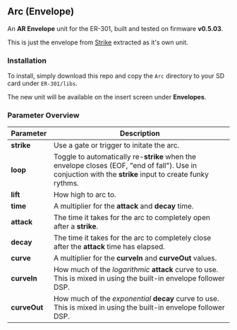 ## Arc (Envelope)

An **AR Envelope** unit for the ER-301, built and tested on firmware **v0.5.03**.

This is just the envelope from [Strike](../Strike/README.md) extracted as it's own unit.

### Installation

To install, simply download this repo and copy the `Arc` directory to your SD card under `ER-301/libs`.

The new unit will be available on the insert screen under **Envelopes**.

### Parameter Overview

Parameter | Description
--------- | -----------
**strike** | Use a gate or trigger to initate the arc.
**loop** | Toggle to automatically re-**strike** when the envelope closes (EOF, "end of fall"). Use in conjuction with the **strike** input to create funky rythms.
**lift** | How high to arc to.
**time** | A multiplier for the **attack** and **decay** time.
**attack** | The time it takes for the arc to completely open after a **strike**.
**decay** | The time it takes for the arc to completely close after the **attack** time has elapsed.
**curve** | A multiplier for the **curveIn** and **curveOut** values.
**curveIn** | How much of the _logarithmic_ **attack** curve to use. This is mixed in using the built-in envelope follower DSP.
**curveOut** | How much of the _exponential_ **decay** curve to use. This is mixed in using the built-in envelope follower DSP.
